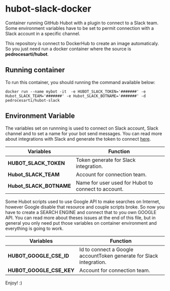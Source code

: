 # hubot-slack-docker
Container running GitHub Hubot with a plugin to connect to a Slack team. Some environment variables have to be set to permit connection with a Slack account in a specific channel.

This repository is connect to DockerHub to create an image automaticaly. So you just need run a docker container where the source is **pedrocesarti/hubot**.

## Running container
To run this container, you should running the command available below:

```shell
docker run --name mybot -it  -e HUBOT_SLACK_TOKEN='#######' -e Hubot_SLACK_TEAM='#######' -e Hubot_SLACK_BOTNAME='#######' -d pedrocesarti/hubot-slack
```

## Environment Variable
The variables set on runnning is used to connect on Slack account, Slack channel and to set a name for your bot send messages. You can read more about integrations with Slack and generate the token to connect [here](https://slack.com/apps/A0F7XDU93-hubot).

| Variables  | Function |
|---------|--------|
| **HUBOT_SLACK_TOKEN** | Token generate for Slack integration. | 
| **Hubot_SLACK_TEAM** | Account for connection team. | 
| **Hubot_SLACK_BOTNAME** | Name for user used for Hubot to connect to account. | 


Some Hubot scripts used to use Google API to make searches on Internet, however Google disable that resource and couple scripts broke. So now you have to create a SEARCH ENGINE and connect that to you own GOOGLE API. You can read more about theses issues at the end of this file, but in general you only need put those variables on container environment and everything is going to work. 

| Variables  | Function |
|---------|--------|
| **HUBOT_GOOGLE_CSE_ID** | Id to connect a Google accountToken generate for Slack integration. | 
| **HUBOT_GOOGLE_CSE_KEY** | Account for connection team. | 

Enjoy! :)


